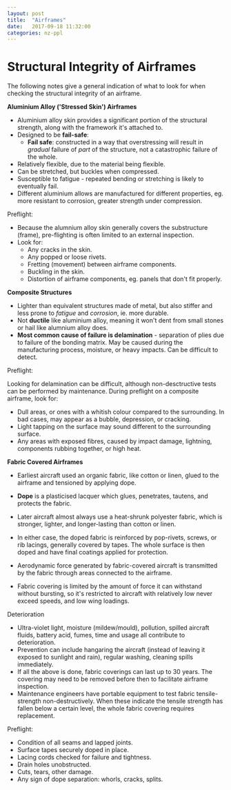 ```yaml
---
layout: post
title:  "Airframes"
date:   2017-09-18 11:32:00
categories: nz-ppl
---
```


# Structural Integrity of Airframes

The following notes give a general indication of what to look for when
checking the structural integrity of an airframe.

**Aluminium Alloy ('Stressed Skin') Airframes**

 * Aluminium alloy skin provides a significant portion of the structural
   strength, along with the framework it's attached to.
 * Designed to be **fail-safe**:
    * **Fail safe**: constructed in a way that overstressing will result
      in *gradual* failure of *part* of the structure, not a catastrophic
      failure of the whole.
 * Relatively flexible, due to the material being flexible.
 * Can be stretched, but buckles when compressed.
 * Susceptible to fatigue - repeated bending or stretching is likely to
   eventually fail.
 * Different aluminium allows are manufactured for different properties,
   eg. more resistant to corrosion, greater strength under compression.

Preflight:

 * Because the alumnium alloy skin generally covers the substructure
   (frame), pre-flighting is often limited to an external inspection.
 * Look for:
    * Any cracks in the skin.
    * Any popped or loose rivets.
    * Fretting (movement) between airframe components.
    * Buckling in the skin.
    * Distortion of airframe components, eg. panels that don't fit
      properly.


**Composite Structures**

 * Lighter than equivalent structures made of metal, but also stiffer
   and less prone to *fatigue* and *corrosion*, ie. more durable.
 * Not **ductile** like aluminium alloy, meaning it won't dent from
   small stones or hail like alumnium alloy does.
 * **Most common cause of failure is delamination** - separation of
   plies due to failure of the bonding matrix. May be caused during the
   manufacturing process, moisture, or heavy impacts. Can be difficult
   to detect.

Preflight:

Looking for delamination can be difficult, although non-desctructive
tests can be performed by maintenance. During preflight on a composite
airframe, look for:

 * Dull areas, or ones with a whitish colour compared to the surrounding.
   In bad cases, may appear as a bubble, depression, or cracking.
 * Light tapping on the surface may sound different to the surrounding
   surface.
 * Any areas with exposed fibres, caused by impact damage, lightning,
   components rubbing together, or high heat.


**Fabric Covered Airframes**

 * Earliest aircraft used an organic fabric, like cotton or linen, glued to
   the airframe and tensioned by applying dope.
 * **Dope** is a plasticised lacquer which glues, penetrates, tautens, and
   protects the fabric.
 * Later aircraft almost always use a heat-shrunk polyester fabric, which is
   stronger, lighter, and longer-lasting than cotton or linen.
 * In either case, the doped fabric is reinforced by pop-rivets, screws,
   or rib lacings, generally covered by tapes. The whole surface is then
   doped and have final coatings applied for protection.

 * Aerodynamic force generated by fabric-covered aircraft is transmitted by
   the fabric through areas connected to the airframe.
 * Fabric covering is limited by the amount of force it can withstand
   without bursting, so it's restricted to aircraft with relatively low
   never exceed speeds, and low wing loadings.

Deterioration

 * Ultra-violet light, moisture (mildew/mould), pollution, spilled aircraft
   fluids, battery acid, fumes, time and usage all contribute to deterioration.
 * Prevention can include hangaring the aircraft (instead of leaving it
   exposed to sunlight and rain), regular washing, cleaning spills
   immediately.
 * If all the above is done, fabric coverings can last up to 30 years. The
   covering may need to be removed before then to facilitate airframe inspection.
 * Maintenance engineers have portable equipment to test fabric tensile-strength
   non-destructively. When these indicate the tensile strength has fallen
   below a certain level, the whole fabric covering requires replacement.

Preflight:

 * Condition of all seams and lapped joints.
 * Surface tapes securely doped in place.
 * Lacing cords checked for failure and tightness.
 * Drain holes unobstructed.
 * Cuts, tears, other damage.
 * Any sign of dope separation: whorls, cracks, splits.

